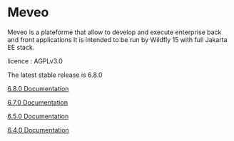 Meveo
=====

Meveo is a plateforme that allow to develop and execute enterprise back and front applications
It is intended to be run by Wildfly 15 with full Jakarta EE stack.

licence : AGPLv3.0

The latest stable release is 6.8.0

[6.8.0 Documentation](6.8)

[6.7.0 Documentation](6.7)

[6.5.0 Documentation](6.5)

[6.4.0 Documentation](6.4)